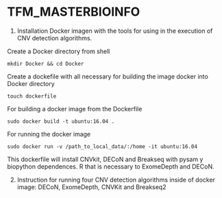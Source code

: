# TFM_MASTERBIOINFO


1. Installation Docker imagen with the tools for using in the execution of CNV detection algorithms. 

  Create a Docker directory from shell
  
    mkdir Docker && cd Docker

 Create a dockefile with all necessary for building the image docker into Docker directory 
 
    touch dockerfile 

 For building a docker image from the Dockerfile
 
    sudo docker build -t ubuntu:16.04 .

 For running the docker image
 
    sudo docker run -v /path_to_local_data/:/home -it ubuntu:16.04

    
  This dockerfile will install CNVkit, DECoN and Breakseq with pysam y biopython dependences. R that is necessary to ExomeDepth  and DECoN.



2. Instruction for running four CNV detection algorithms inside of docker image: DECoN, ExomeDepth, CNVKit and Breakseq2 
